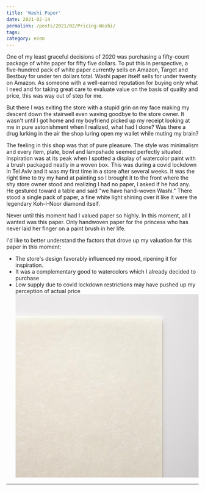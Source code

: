 ```yaml
---
title: 'Washi Paper'
date: 2021-02-14
permalink: /posts/2021/02/Pricing-Washi/
tags:
category: econ
---
```


One of my least graceful decisions of 2020 was purchasing a fifty-count package of white paper for fifty five dollars. To put this in perspective, a five-hundred pack of white paper currently sells on Amazon, Target and Bestbuy for under ten dollars total. Washi paper itself sells for under twenty on Amazon. As someone with a well-earned reputation for buying only what I need and for taking great care to evaluate value on the basis of quality and price, this was way out of step for me. 

But there I was exiting the store with a stupid grin on my face making my descent down the stairwell even waving goodbye to the store owner. It wasn't until I got home and my boyfriend picked up my receipt looking at me in pure astonishment when I realized, what had I done? Was there a drug lurking in the air the shop luring open my wallet while muting my brain? 

The feeling in this shop was that of pure pleasure. The style was minimalism and every item, plate, bowl and lampshade seemed perfectly situated. Inspiration was at its peak when I spotted a display of watercolor paint with a brush packaged neatly in a woven box. This was during a covid lockdown in Tel Aviv and it was my first time in a store after several weeks. It was the right time to try my hand at painting so I brought it to the front where the shy store owner stood and realizing I had no paper, I asked if he had any. He gestured toward a table and said "we have hand-woven Washi." There stood a single pack of paper, a fine white light shining over it like it were the legendary Koh-I-Noor diamond itself. 

Never until this moment had I valued paper so highly. In this moment, all I wanted was this paper. Only handwoven paper for the princess who has never laid her finger on a paint brush in her life. 

I'd like to better understand the factors that drove up my valuation for this paper in this moment: 
* The store's design favorably influenced my mood, ripening it for inspiration. 
* It was a complementary good to watercolors which I already decided to purchase 
* Low supply due to covid lockdown restrictions may have pushed up my perception of actual price
![](/images/washi-paper.jpg)

------